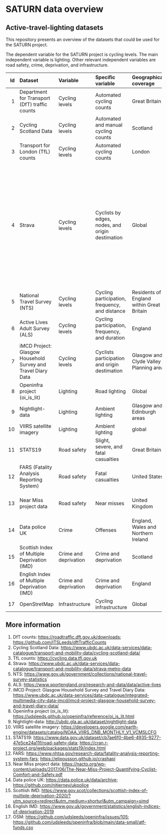 SATURN data overview
================

## Active-travel-lighting datasets

This repository presents an overview of the datasets that could be used
for the SATURN project.

The dependent variable for the SATURN project is cycling levels. The
main independent variable is lighting. Other relevant independent
variables are road safety, crime, deprivation, and infrastructure.

<table class="table" style="margin-left: auto; margin-right: auto;">
<thead>
<tr>
<th style="text-align:right;">
Id
</th>
<th style="text-align:left;">
Dataset
</th>
<th style="text-align:left;">
Variable
</th>
<th style="text-align:left;">
Specific variable
</th>
<th style="text-align:left;">
Geographical coverage
</th>
<th style="text-align:left;">
Time coverage
</th>
<th style="text-align:left;">
Availability
</th>
</tr>
</thead>
<tbody>
<tr>
<td style="text-align:right;">
1
</td>
<td style="text-align:left;">
Department for Transport (DfT) traffic counts
</td>
<td style="text-align:left;">
Cycling levels
</td>
<td style="text-align:left;">
Automated cycling counts
</td>
<td style="text-align:left;">
Great Britain
</td>
<td style="text-align:left;">
1993-2021
</td>
<td style="text-align:left;">
yes
</td>
</tr>
<tr>
<td style="text-align:right;">
2
</td>
<td style="text-align:left;">
Cycling Scotland Data
</td>
<td style="text-align:left;">
Cycling levels
</td>
<td style="text-align:left;">
Automated and manual cycling counts
</td>
<td style="text-align:left;">
Scotland
</td>
<td style="text-align:left;">
2017-2018
</td>
<td style="text-align:left;">
yes
</td>
</tr>
<tr>
<td style="text-align:right;">
3
</td>
<td style="text-align:left;">
Transport for London (TfL) counts
</td>
<td style="text-align:left;">
Cycling levels
</td>
<td style="text-align:left;">
Automated cycling counts
</td>
<td style="text-align:left;">
London
</td>
<td style="text-align:left;">
2013-2022
</td>
<td style="text-align:left;">
yes
</td>
</tr>
<tr>
<td style="text-align:right;">
4
</td>
<td style="text-align:left;">
Strava
</td>
<td style="text-align:left;">
Cycling levels
</td>
<td style="text-align:left;">
Cyclists by edges, nodes, and origin destimation
</td>
<td style="text-align:left;">
Global
</td>
<td style="text-align:left;">
2010-2021
</td>
<td style="text-align:left;">
Available Manchester 2015-2018, Sheffield 2017, and Tyne & Wear
2015-2018. Requested Glasgow 2013-2020, Scotland 2015-2019 to the UBDC,
also Glasgow to Strava
</td>
</tr>
<tr>
<td style="text-align:right;">
5
</td>
<td style="text-align:left;">
National Travel Survey (NTS)
</td>
<td style="text-align:left;">
Cycling levels
</td>
<td style="text-align:left;">
Cycling participation, frequency, and distance
</td>
<td style="text-align:left;">
Residents of England within Great Britain
</td>
<td style="text-align:left;">
2010-2021
</td>
<td style="text-align:left;">
yes
</td>
</tr>
<tr>
<td style="text-align:right;">
6
</td>
<td style="text-align:left;">
Active Lives Adult Survey (ALS)
</td>
<td style="text-align:left;">
Cycling levels
</td>
<td style="text-align:left;">
Cycling participation, frequency, and duration
</td>
<td style="text-align:left;">
England
</td>
<td style="text-align:left;">
2017-2021
</td>
<td style="text-align:left;">
yes
</td>
</tr>
<tr>
<td style="text-align:right;">
7
</td>
<td style="text-align:left;">
iMCD Project: Glasgow Household Survey and Travel Diary Data
</td>
<td style="text-align:left;">
Cycling levels
</td>
<td style="text-align:left;">
Cyclists participation and origin destimation
</td>
<td style="text-align:left;">
Glasgow and Clyde Valley Planning area
</td>
<td style="text-align:left;">
Between April and November 2015
</td>
<td style="text-align:left;">
yes
</td>
</tr>
<tr>
<td style="text-align:right;">
8
</td>
<td style="text-align:left;">
Openinfra project (oi_is_lit)
</td>
<td style="text-align:left;">
Lighting
</td>
<td style="text-align:left;">
Road lighting
</td>
<td style="text-align:left;">
Global
</td>
<td style="text-align:left;">
2012-2021
</td>
<td style="text-align:left;">
yes
</td>
</tr>
<tr>
<td style="text-align:right;">
9
</td>
<td style="text-align:left;">
Nightlight-data
</td>
<td style="text-align:left;">
Lighting
</td>
<td style="text-align:left;">
Ambient lighting
</td>
<td style="text-align:left;">
Glasgow and Edinburgh areas
</td>
<td style="text-align:left;">
2021 and 2022
</td>
<td style="text-align:left;">
yes
</td>
</tr>
<tr>
<td style="text-align:right;">
10
</td>
<td style="text-align:left;">
VIIRS satellite imagery
</td>
<td style="text-align:left;">
Lighting
</td>
<td style="text-align:left;">
Ambient lighting
</td>
<td style="text-align:left;">
global
</td>
<td style="text-align:left;">
2014-present
</td>
<td style="text-align:left;">
yes
</td>
</tr>
<tr>
<td style="text-align:right;">
11
</td>
<td style="text-align:left;">
STATS19
</td>
<td style="text-align:left;">
Road safety
</td>
<td style="text-align:left;">
Slight, severe, and fatal casualties
</td>
<td style="text-align:left;">
Great Britain
</td>
<td style="text-align:left;">
1979-2021
</td>
<td style="text-align:left;">
yes
</td>
</tr>
<tr>
<td style="text-align:right;">
12
</td>
<td style="text-align:left;">
FARS (Fatality Analysis Reporting System)
</td>
<td style="text-align:left;">
Road safety
</td>
<td style="text-align:left;">
Fatal casualties
</td>
<td style="text-align:left;">
United States
</td>
<td style="text-align:left;">
1975-2020
</td>
<td style="text-align:left;">
yes
</td>
</tr>
<tr>
<td style="text-align:right;">
13
</td>
<td style="text-align:left;">
Near Miss project data
</td>
<td style="text-align:left;">
Road safety
</td>
<td style="text-align:left;">
Near misses
</td>
<td style="text-align:left;">
United Kingdom
</td>
<td style="text-align:left;">
Autumn 2014 and Autumn 2015
</td>
<td style="text-align:left;">
?
</td>
</tr>
<tr>
<td style="text-align:right;">
14
</td>
<td style="text-align:left;">
Data police UK
</td>
<td style="text-align:left;">
Crime
</td>
<td style="text-align:left;">
Offenses
</td>
<td style="text-align:left;">
England, Wales and Northern Ireland
</td>
<td style="text-align:left;">
2013-2022
</td>
<td style="text-align:left;">
yes
</td>
</tr>
<tr>
<td style="text-align:right;">
15
</td>
<td style="text-align:left;">
Scottish Index of Multiple Deprivation (IMD)
</td>
<td style="text-align:left;">
Crime and deprivation
</td>
<td style="text-align:left;">
Crime and deprivation
</td>
<td style="text-align:left;">
Scotland
</td>
<td style="text-align:left;">
2020
</td>
<td style="text-align:left;">
yes
</td>
</tr>
<tr>
<td style="text-align:right;">
16
</td>
<td style="text-align:left;">
English Index of Multiple Deprivation (IMD)
</td>
<td style="text-align:left;">
Crime and deprivation
</td>
<td style="text-align:left;">
Crime and deprivation
</td>
<td style="text-align:left;">
England
</td>
<td style="text-align:left;">
2019
</td>
<td style="text-align:left;">
yes
</td>
</tr>
<tr>
<td style="text-align:right;">
17
</td>
<td style="text-align:left;">
OpenStretMap
</td>
<td style="text-align:left;">
Infrastructure
</td>
<td style="text-align:left;">
Cycling infrastructure
</td>
<td style="text-align:left;">
Global
</td>
<td style="text-align:left;">
2015-2018
</td>
<td style="text-align:left;">
yes
</td>
</tr>
</tbody>
</table>

## More information

1.  DfT counts: <https://roadtraffic.dft.gov.uk/downloads>;
    <https://github.com/ITSLeeds/dftTrafficCounts>
2.  Cycling Scotland Data:
    <https://www.ubdc.ac.uk/data-services/data-catalogue/transport-and-mobility-data/cycling-scotland-data/>
3.  TfL counts: <https://cycling.data.tfl.gov.uk>
4.  Strava:
    <https://www.ubdc.ac.uk/data-services/data-catalogue/transport-and-mobility-data/strava-metro-data>
5.  NTS:
    <https://www.gov.uk/government/collections/national-travel-survey-statistics>\`
6.  ALS:
    <https://www.sportengland.org/research-and-data/data/active-lives>
7.  iMCD Project: Glasgow Household Survey and Travel Diary Data:
    <https://www.ubdc.ac.uk/data-services/data-catalogue/integrated-multimedia-city-data-imcd/imcd-project-glasgow-household-survey-and-travel-diary-data/>
8.  Openinfra project (oi_is_lit):
    <https://udsleeds.github.io/openinfra/reference/oi_is_lit.html>
9.  Nightlight-data: <http://ubdc.gla.ac.uk/dataset/nightlight-data>
10. VIIRS satellite imagery:
    <https://developers.google.com/earth-engine/datasets/catalog/NOAA_VIIRS_DNB_MONTHLY_V1_VCMSLCFG>
11. STATS19:
    <https://www.data.gov.uk/dataset/cb7ae6f0-4be6-4935-9277-47e5ce24a11f/road-safety-data>;
    <https://cran.r-project.org/web/packages/stats19/index.html>
12. FARS:
    <https://www.nhtsa.gov/research-data/fatality-analysis-reporting-system-fars>;
    <https://elipousson.github.io/crashapi>
13. Near Miss project data:
    <https://nacto.org/wp-content/uploads/2017/06/The-Near-Miss-Project-Quantifying-Cyclist-Comfort-and-Safety.pdf>
14. Data police UK: <https://data.police.uk/data/archive>;
    <https://github.com/njtierney/ukpolice>
15. Scottish IMD:
    <https://www.gov.scot/collections/scottish-index-of-multiple-deprivation-2020/?utm_source=redirect&utm_medium=shorturl&utm_campaign=simd>
16. English IMD:
    <https://www.gov.uk/government/statistics/english-indices-of-deprivation-2019>
17. OSM: <https://github.com/udsleeds/openinfra/issues/105>;
    <https://github.com/udsleeds/openinfra/blob/main/data-small/atf-funds.csv>
